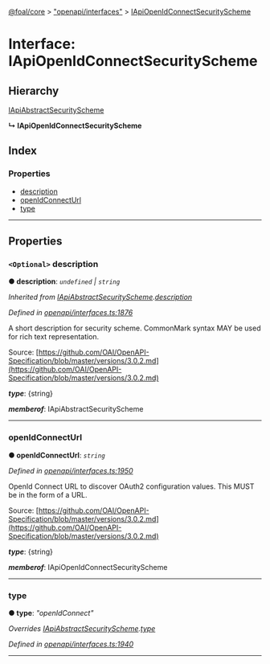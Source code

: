 [@foal/core](../README.md) > ["openapi/interfaces"](../modules/_openapi_interfaces_.md) > [IApiOpenIdConnectSecurityScheme](../interfaces/_openapi_interfaces_.iapiopenidconnectsecurityscheme.md)

# Interface: IApiOpenIdConnectSecurityScheme

## Hierarchy

 [IApiAbstractSecurityScheme](_openapi_interfaces_.iapiabstractsecurityscheme.md)

**↳ IApiOpenIdConnectSecurityScheme**

## Index

### Properties

* [description](_openapi_interfaces_.iapiopenidconnectsecurityscheme.md#description)
* [openIdConnectUrl](_openapi_interfaces_.iapiopenidconnectsecurityscheme.md#openidconnecturl)
* [type](_openapi_interfaces_.iapiopenidconnectsecurityscheme.md#type)

---

## Properties

<a id="description"></a>

### `<Optional>` description

**● description**: *`undefined` \| `string`*

*Inherited from [IApiAbstractSecurityScheme](_openapi_interfaces_.iapiabstractsecurityscheme.md).[description](_openapi_interfaces_.iapiabstractsecurityscheme.md#description)*

*Defined in [openapi/interfaces.ts:1876](https://github.com/FoalTS/foal/blob/07f00115/packages/core/src/openapi/interfaces.ts#L1876)*

A short description for security scheme. CommonMark syntax MAY be used for rich text representation.

Source: [https://github.com/OAI/OpenAPI-Specification/blob/master/versions/3.0.2.md](https://github.com/OAI/OpenAPI-Specification/blob/master/versions/3.0.2.md)

*__type__*: {string}

*__memberof__*: IApiAbstractSecurityScheme

___
<a id="openidconnecturl"></a>

###  openIdConnectUrl

**● openIdConnectUrl**: *`string`*

*Defined in [openapi/interfaces.ts:1950](https://github.com/FoalTS/foal/blob/07f00115/packages/core/src/openapi/interfaces.ts#L1950)*

OpenId Connect URL to discover OAuth2 configuration values. This MUST be in the form of a URL.

Source: [https://github.com/OAI/OpenAPI-Specification/blob/master/versions/3.0.2.md](https://github.com/OAI/OpenAPI-Specification/blob/master/versions/3.0.2.md)

*__type__*: {string}

*__memberof__*: IApiOpenIdConnectSecurityScheme

___
<a id="type"></a>

###  type

**● type**: *"openIdConnect"*

*Overrides [IApiAbstractSecurityScheme](_openapi_interfaces_.iapiabstractsecurityscheme.md).[type](_openapi_interfaces_.iapiabstractsecurityscheme.md#type)*

*Defined in [openapi/interfaces.ts:1940](https://github.com/FoalTS/foal/blob/07f00115/packages/core/src/openapi/interfaces.ts#L1940)*

___

